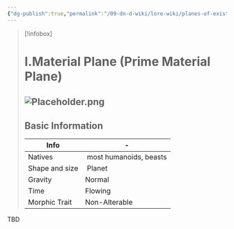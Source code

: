 ```yaml
---
{"dg-publish":true,"permalink":"/09-dn-d-wiki/lore-wiki/planes-of-existence/l-material-plane/","tags":["plane","material plane"]}
---
```


>[!infobox]
> # l.Material Plane (Prime Material Plane) 
> ![Placeholder.png](/img/user/z_Assets/07.%20Images/Placeholder.png)
> ---
> ## Basic Information
> | Info | - |
> |--- | --- |
> | Natives | most humanoids, beasts |
> | Shape and size | Planet |
> Gravity | Normal
> Time | Flowing
> Morphic Trait | Non-Alterable

TBD